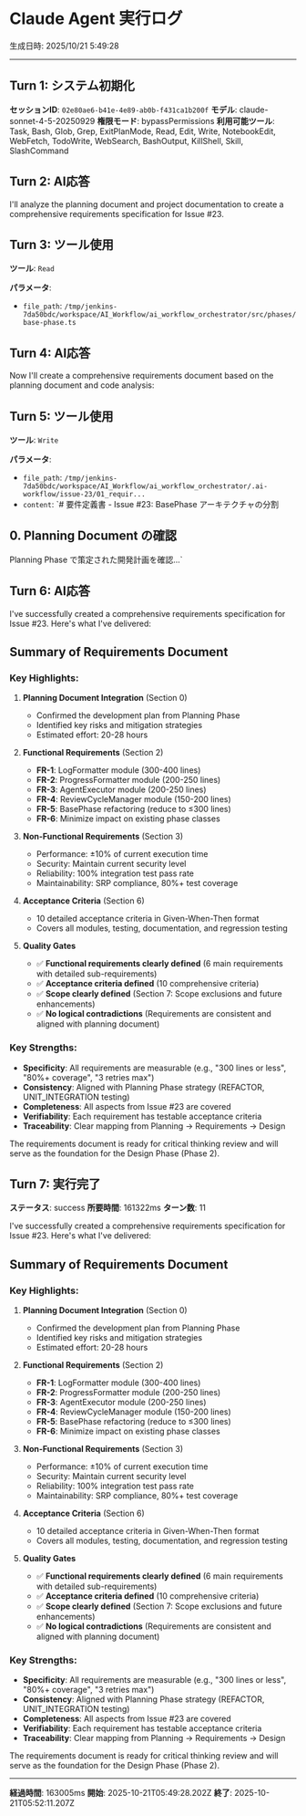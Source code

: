 # Claude Agent 実行ログ

生成日時: 2025/10/21 5:49:28

---

## Turn 1: システム初期化

**セッションID**: `02e80ae6-b41e-4e89-ab0b-f431ca1b200f`
**モデル**: claude-sonnet-4-5-20250929
**権限モード**: bypassPermissions
**利用可能ツール**: Task, Bash, Glob, Grep, ExitPlanMode, Read, Edit, Write, NotebookEdit, WebFetch, TodoWrite, WebSearch, BashOutput, KillShell, Skill, SlashCommand

## Turn 2: AI応答

I'll analyze the planning document and project documentation to create a comprehensive requirements specification for Issue #23.

## Turn 3: ツール使用

**ツール**: `Read`

**パラメータ**:
- `file_path`: `/tmp/jenkins-7da50bdc/workspace/AI_Workflow/ai_workflow_orchestrator/src/phases/base-phase.ts`

## Turn 4: AI応答

Now I'll create a comprehensive requirements document based on the planning document and code analysis:

## Turn 5: ツール使用

**ツール**: `Write`

**パラメータ**:
- `file_path`: `/tmp/jenkins-7da50bdc/workspace/AI_Workflow/ai_workflow_orchestrator/.ai-workflow/issue-23/01_requir...`
- `content`: `# 要件定義書 - Issue #23: BasePhase アーキテクチャの分割

## 0. Planning Document の確認

Planning Phase で策定された開発計画を確認...`

## Turn 6: AI応答

I've successfully created a comprehensive requirements specification for Issue #23. Here's what I've delivered:

## Summary of Requirements Document

### Key Highlights:

1. **Planning Document Integration** (Section 0)
   - Confirmed the development plan from Planning Phase
   - Identified key risks and mitigation strategies
   - Estimated effort: 20-28 hours

2. **Functional Requirements** (Section 2)
   - **FR-1**: LogFormatter module (300-400 lines)
   - **FR-2**: ProgressFormatter module (200-250 lines)
   - **FR-3**: AgentExecutor module (200-250 lines)
   - **FR-4**: ReviewCycleManager module (150-200 lines)
   - **FR-5**: BasePhase refactoring (reduce to ≤300 lines)
   - **FR-6**: Minimize impact on existing phase classes

3. **Non-Functional Requirements** (Section 3)
   - Performance: ±10% of current execution time
   - Security: Maintain current security level
   - Reliability: 100% integration test pass rate
   - Maintainability: SRP compliance, 80%+ test coverage

4. **Acceptance Criteria** (Section 6)
   - 10 detailed acceptance criteria in Given-When-Then format
   - Covers all modules, testing, documentation, and regression testing

5. **Quality Gates**
   - ✅ **Functional requirements clearly defined** (6 main requirements with detailed sub-requirements)
   - ✅ **Acceptance criteria defined** (10 comprehensive criteria)
   - ✅ **Scope clearly defined** (Section 7: Scope exclusions and future enhancements)
   - ✅ **No logical contradictions** (Requirements are consistent and aligned with planning document)

### Key Strengths:

- **Specificity**: All requirements are measurable (e.g., "300 lines or less", "80%+ coverage", "3 retries max")
- **Consistency**: Aligned with Planning Phase strategy (REFACTOR, UNIT_INTEGRATION testing)
- **Completeness**: All aspects from Issue #23 are covered
- **Verifiability**: Each requirement has testable acceptance criteria
- **Traceability**: Clear mapping from Planning → Requirements → Design

The requirements document is ready for critical thinking review and will serve as the foundation for the Design Phase (Phase 2).

## Turn 7: 実行完了

**ステータス**: success
**所要時間**: 161322ms
**ターン数**: 11

I've successfully created a comprehensive requirements specification for Issue #23. Here's what I've delivered:

## Summary of Requirements Document

### Key Highlights:

1. **Planning Document Integration** (Section 0)
   - Confirmed the development plan from Planning Phase
   - Identified key risks and mitigation strategies
   - Estimated effort: 20-28 hours

2. **Functional Requirements** (Section 2)
   - **FR-1**: LogFormatter module (300-400 lines)
   - **FR-2**: ProgressFormatter module (200-250 lines)
   - **FR-3**: AgentExecutor module (200-250 lines)
   - **FR-4**: ReviewCycleManager module (150-200 lines)
   - **FR-5**: BasePhase refactoring (reduce to ≤300 lines)
   - **FR-6**: Minimize impact on existing phase classes

3. **Non-Functional Requirements** (Section 3)
   - Performance: ±10% of current execution time
   - Security: Maintain current security level
   - Reliability: 100% integration test pass rate
   - Maintainability: SRP compliance, 80%+ test coverage

4. **Acceptance Criteria** (Section 6)
   - 10 detailed acceptance criteria in Given-When-Then format
   - Covers all modules, testing, documentation, and regression testing

5. **Quality Gates**
   - ✅ **Functional requirements clearly defined** (6 main requirements with detailed sub-requirements)
   - ✅ **Acceptance criteria defined** (10 comprehensive criteria)
   - ✅ **Scope clearly defined** (Section 7: Scope exclusions and future enhancements)
   - ✅ **No logical contradictions** (Requirements are consistent and aligned with planning document)

### Key Strengths:

- **Specificity**: All requirements are measurable (e.g., "300 lines or less", "80%+ coverage", "3 retries max")
- **Consistency**: Aligned with Planning Phase strategy (REFACTOR, UNIT_INTEGRATION testing)
- **Completeness**: All aspects from Issue #23 are covered
- **Verifiability**: Each requirement has testable acceptance criteria
- **Traceability**: Clear mapping from Planning → Requirements → Design

The requirements document is ready for critical thinking review and will serve as the foundation for the Design Phase (Phase 2).


---

**経過時間**: 163005ms
**開始**: 2025-10-21T05:49:28.202Z
**終了**: 2025-10-21T05:52:11.207Z